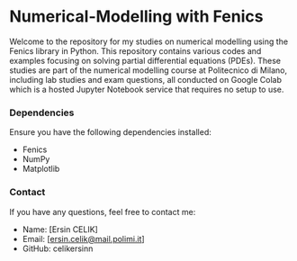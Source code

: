 # Numerical-Modelling with Fenics

Welcome to the repository for my studies on numerical modelling using the Fenics library in Python. This repository contains various codes and examples focusing on solving partial differential equations (PDEs). These studies are part of the numerical modelling course at Politecnico di Milano, including lab studies and exam questions, all conducted on Google Colab which is a hosted Jupyter Notebook service that requires no setup to use.

### Dependencies
Ensure you have the following dependencies installed:
* Fenics
* NumPy
* Matplotlib

### Contact
If you have any questions, feel free to contact me:

* Name: [Ersin CELIK]
* Email: [ersin.celik@mail.polimi.it]
* GitHub: celikersinn







